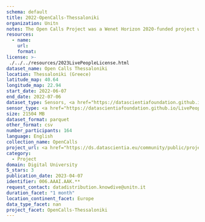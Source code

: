 ```yaml
---
schema: default
title: 2022-OpenCalls-Thessaloniki
organization: Unitn
notes: The Open Calls Project was a Wenet Horizon 2020-funded project with the goal of developing a diversity-aware, machine-mediated paradigm for social interactions. It collected information on the diversity and social contribution activities of the students at the University of Thessaly (UTH) in Greece. The purpose of this research was to gather and study the diversity of students (in terms of subject and level of study, age, gender, personality traits, moral and social values, beliefs, and attitudes towards others and life) participating in social contribution activities. The i-Log application was used to collect sensor data and time diaries from participants over the course of the study. Two questionnaires were also administered to respondents to gather demographic, profiling data, and student career information.
resources:
  - name: 
    url: 
    format: 
license: >-
 ./../../resources/2023LivePeopleLicense.html
dataset_name: Open Calls Thessaloniki
location: Thessaloniki (Greece)
latitude_map: 40.64
longitude_map: 22.94
start_date: 2022-06-07
end_date: 2022-07-06
dataset_type: Sensors, <a href="https://datascientiafoundation.github.io/LivePeople/datasets/2022-OC2-Thessaloniki-Diachronic-Interactions/"> Diachronic-Interactions</a>
sensor_type: <a href="https://datascientiafoundation.github.io/LivePeople/datasets/2022-OC2-Thessaloniki-App-usage/"> App-usage</a>,  <a href="https://datascientiafoundation.github.io/LivePeople/datasets/2022-OC2-Thessaloniki-Device-usage/"> Device-usage</a>, <a href="https://datascientiafoundation.github.io/LivePeople/datasets/2022-OC2-Thessaloniki-Position/"> Position</a>,  <a href="https://datascientiafoundation.github.io/LivePeople/datasets/2022-OC2-Thessaloniki-Connectivity/"> Connectivity</a>, <a href="https://datascientiafoundation.github.io/LivePeople/datasets/2022-OC2-Thessaloniki-Motion/"> Motion</a>,  <a href="https://datascientiafoundation.github.io/LivePeople/datasets/2022-OC2-Thessaloniki-Environment/"> Environment</a>, <a href="https://datascientiafoundation.github.io/LivePeople/datasets/2022-OC2-Thessaloniki-Diachronic-Interactions/"> Diachronic-Interactions</a>
size: 21504 MB
dataset_format: parquet
other_format: csv
number_participants: 164
language: English
collection_name: OpenCalls
project_url: <a href="https://ds.datascientia.eu/community/public/projects/1e465a20-1650-42f7-88d4-d7b1b8ed6bb3">https://ds.datascientia.eu/community/public/projects/1e465a20-1650-42f7-88d4-d7b1b8ed6bb3</a>
category: 
  - Project
domain: Digital University
5_stars: 3
publication_date: 2023-04-07
identifier: 006.AAAI.AAK.**
request_contact: datadistribution.knowdive@unitn.it
duration_facet: "1 month"
location_continent_facet: Europe
data_type_facet: nan
project_facet: OpenCalls-Thessaloniki
---
```


